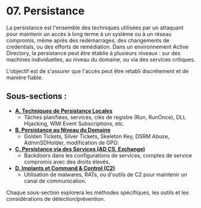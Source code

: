 # 07. Persistance

La persistance est l'ensemble des techniques utilisées par un attaquant pour maintenir un accès à long terme à un système ou à un réseau compromis, même après des redémarrages, des changements de credentials, ou des efforts de remédiation. Dans un environnement Active Directory, la persistance peut être établie à plusieurs niveaux : sur des machines individuelles, au niveau du domaine, ou via des services critiques.

L'objectif est de s'assurer que l'accès peut être rétabli discrètement et de manière fiable.

## Sous-sections :

*   **[A. Techniques de Persistance Locales](./A-persistance-locale.md)**
    *   Tâches planifiées, services, clés de registre (Run, RunOnce), DLL Hijacking, WMI Event Subscriptions, etc.
*   **[B. Persistance au Niveau du Domaine](./B-persistance-domaine.md)**
    *   Golden Tickets, Silver Tickets, Skeleton Key, DSRM Abuse, AdminSDHolder, modification de GPO.
*   **[C. Persistance via des Services (AD CS, Exchange)](./C-persistance-services.md)**
    *   Backdoors dans les configurations de services, comptes de service compromis avec des droits élevés.
*   **[D. Implants et Command & Control (C2)](./D-implants-c2.md)**
    *   Utilisation de malwares, RATs, ou d'outils de C2 pour maintenir un canal de communication.

Chaque sous-section explorera les méthodes spécifiques, les outils et les considérations de détection/prévention. 